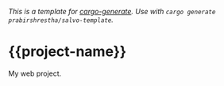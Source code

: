_This is a template for [cargo-generate](https://cargo-generate.github.io/cargo-generate/)._
_Use with `cargo generate prabirshrestha/salvo-template`._

# {{project-name}}

My web project.
